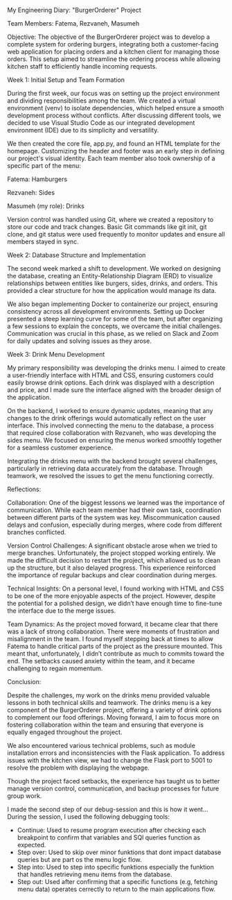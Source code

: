 My Engineering Diary: "BurgerOrderer" Project

Team Members: Fatema, Rezvaneh, Masumeh

Objective:
The objective of the BurgerOrderer project was to develop a complete system for ordering burgers, integrating both a customer-facing web application for placing orders and a kitchen client for managing those orders. This setup aimed to streamline the ordering process while allowing kitchen staff to efficiently handle incoming requests.

Week 1: Initial Setup and Team Formation

During the first week, our focus was on setting up the project environment and dividing responsibilities among the team. We created a virtual environment (venv) to isolate dependencies, which helped ensure a smooth development process without conflicts. After discussing different tools, we decided to use Visual Studio Code as our integrated development environment (IDE) due to its simplicity and versatility.

We then created the core file, app.py, and found an HTML template for the homepage. Customizing the header and footer was an early step in defining our project's visual identity. Each team member also took ownership of a specific part of the menu:

Fatema: Hamburgers

Rezvaneh: Sides

Masumeh (my role): Drinks

Version control was handled using Git, where we created a repository to store our code and track changes. Basic Git commands like git init, git clone, and git status were used frequently to monitor updates and ensure all members stayed in sync.

Week 2: Database Structure and Implementation

The second week marked a shift to development. We worked on designing the database, creating an Entity-Relationship Diagram (ERD) to visualize relationships between entities like burgers, sides, drinks, and orders. This provided a clear structure for how the application would manage its data.

We also began implementing Docker to containerize our project, ensuring consistency across all development environments. Setting up Docker presented a steep learning curve for some of the team, but after organizing a few sessions to explain the concepts, we overcame the initial challenges. Communication was crucial in this phase, as we relied on Slack and Zoom for daily updates and solving issues as they arose.

Week 3: Drink Menu Development

My primary responsibility was developing the drinks menu. I aimed to create a user-friendly interface with HTML and CSS, ensuring customers could easily browse drink options. Each drink was displayed with a description and price, and I made sure the interface aligned with the broader design of the application.

On the backend, I worked to ensure dynamic updates, meaning that any changes to the drink offerings would automatically reflect on the user interface. This involved connecting the menu to the database, a process that required close collaboration with Rezvaneh, who was developing the sides menu. We focused on ensuring the menus worked smoothly together for a seamless customer experience.

Integrating the drinks menu with the backend brought several challenges, particularly in retrieving data accurately from the database. Through teamwork, we resolved the issues to get the menu functioning correctly.

Reflections:

Collaboration:
One of the biggest lessons we learned was the importance of communication. While each team member had their own task, coordination between different parts of the system was key. Miscommunication caused delays and confusion, especially during merges, where code from different branches conflicted.

Version Control Challenges:
A significant obstacle arose when we tried to merge branches. Unfortunately, the project stopped working entirely. We made the difficult decision to restart the project, which allowed us to clean up the structure, but it also delayed progress. This experience reinforced the importance of regular backups and clear coordination during merges.

Technical Insights:
On a personal level, I found working with HTML and CSS to be one of the more enjoyable aspects of the project. However, despite the potential for a polished design, we didn’t have enough time to fine-tune the interface due to the merge issues.

Team Dynamics:
As the project moved forward, it became clear that there was a lack of strong collaboration. There were moments of frustration and misalignment in the team. I found myself stepping back at times to allow Fatema to handle critical parts of the project as the pressure mounted. This meant that, unfortunately, I didn’t contribute as much to commits toward the end. The setbacks caused anxiety within the team, and it became challenging to regain momentum.

Conclusion:

Despite the challenges, my work on the drinks menu provided valuable lessons in both technical skills and teamwork. The drinks menu is a key component of the BurgerOrderer project, offering a variety of drink options to complement our food offerings. Moving forward, I aim to focus more on fostering collaboration within the team and ensuring that everyone is equally engaged throughout the project.

We also encountered various technical problems, such as module installation errors and inconsistencies with the Flask application. To address issues with the kitchen view, we had to change the Flask port to 5001 to resolve the problem with displaying the webpage.

Though the project faced setbacks, the experience has taught us to better manage version control, communication, and backup processes for future group work.

I made the second step of our debug-session and this is how it went...
During the session, I used the following debugging tools:
- Continue: Used to resume program execution after checking each breakpoint to confirm that variables and SQl queries function as expected.
- Step over: Used to skip over minor funktions that dont impact database queries but are part os the menu logic flow.
- Step into: Used to step into specific funktions especially the funktion that handles retrieving menu items from the database.
- Step out: Used after confirming that a specific functions (e.g, fetching menu data) operates cerrectly to return to the main applications flow.